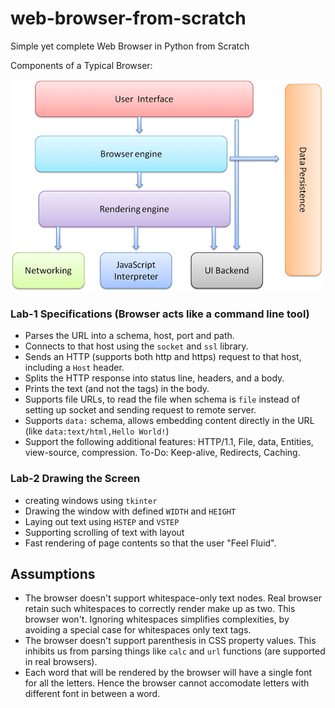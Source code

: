 # web-browser-from-scratch
Simple yet complete Web Browser in Python from Scratch

Components of a Typical Browser:

![Browser_Image](browser-components.png)

### Lab-1 Specifications (Browser acts like a command line tool)
- Parses the URL into a schema, host, port and path.
- Connects to that host using the `socket` and `ssl` library.
- Sends an HTTP (supports both http and https) request to that host, including a `Host` header.
- Splits the HTTP response into status line, headers, and a body.
- Prints the text (and not the tags) in the body.
- Supports file URLs, to read the file when schema is `file` instead of setting up socket and sending request to remote server.
- Supports `data:` schema, allows embedding content directly in the URL (like `data:text/html,Hello World!`)
- Support the following additional features: HTTP/1.1, File, data, Entities, view-source, compression. To-Do: Keep-alive, Redirects, Caching.


### Lab-2 Drawing the Screen
- creating windows using `tkinter`
- Drawing the window with defined `WIDTH` and `HEIGHT`
- Laying out text using `HSTEP` and `VSTEP`
- Supporting scrolling of text with layout
- Fast rendering of page contents so that the user "Feel Fluid".


## Assumptions
- The browser doesn't support whitespace-only text nodes. Real browser retain such whitespaces to correctly render make<span> </span>up as two. This browser won't. Ignoring whitespaces simplifies complexities, by avoiding a special case for whitespaces only text tags.
- The browser doesn't support parenthesis in CSS property values. This inhibits us from parsing things like `calc` and `url` functions (are supported in real browsers).
- Each word that will be rendered by the browser will have a single font for all the letters. Hence the browser cannot accomodate letters with different font in between a word.